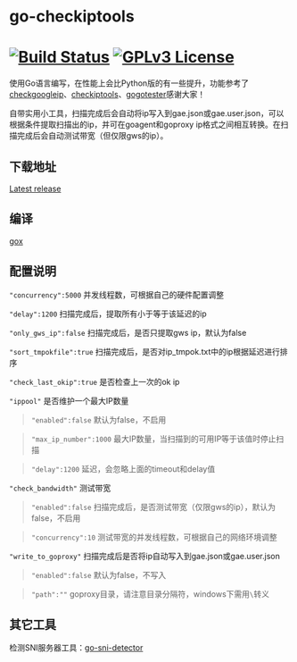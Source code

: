 # go-checkiptools

[![Build Status](https://travis-ci.org/johnsonz/go-checkiptools.svg?branch=master)](https://travis-ci.org/johnsonz/go-checkiptools) [![GPLv3 License](https://img.shields.io/badge/license-GPLv3-blue.svg)](https://github.com/johnsonz/go-checkiptools/blob/master/LICENSE)
============

使用Go语言编写，在性能上会比Python版的有一些提升，功能参考了[checkgoogleip](https://github.com/moonshawdo/checkgoogleip)、[checkiptools](https://github.com/xyuanmu/checkiptools)、[gogotester](https://github.com/azzvx/gogotester)感谢大家！

自带实用小工具，扫描完成后会自动将ip写入到gae.json或gae.user.json，可以根据条件提取扫描出的ip，并可在goagent和goproxy ip格式之间相互转换。在扫描完成后会自动测试带宽（但仅限gws的ip）。

## 下载地址
[Latest release](https://github.com/johnsonz/go-checkiptools/releases)

## 编译
[gox](https://github.com/mitchellh/gox)

## 配置说明

`"concurrency":5000` 并发线程数，可根据自己的硬件配置调整

`"delay":1200` 扫描完成后，提取所有小于等于该延迟的ip

`"only_gws_ip":false` 扫描完成后，是否只提取gws ip，默认为false

`"sort_tmpokfile":true` 扫描完成后，是否对ip_tmpok.txt中的ip根据延迟进行排序

`"check_last_okip":true` 是否检查上一次的ok ip

`"ippool"` 是否维护一个最大IP数量

>`"enabled":false` 默认为false，不启用

>`"max_ip_number":1000` 最大IP数量，当扫描到的可用IP等于该值时停止扫描

>`"delay":1200` 延迟，会忽略上面的timeout和delay值

`"check_bandwidth"` 测试带宽

>`"enabled":false` 扫描完成后，是否测试带宽（仅限gws的ip），默认为false，不启用

>`"concurrency":10`  测试带宽的并发线程数，可根据自己的网络环境调整

`"write_to_goproxy"` 扫描完成后是否将ip自动写入到gae.json或gae.user.json

>`"enabled":false` 默认为false，不写入

>`"path":""` goproxy目录，请注意目录分隔符，windows下需用`\`转义

## 其它工具

检测SNI服务器工具：[go-sni-detector](https://github.com/johnsonz/go-sni-detector)
